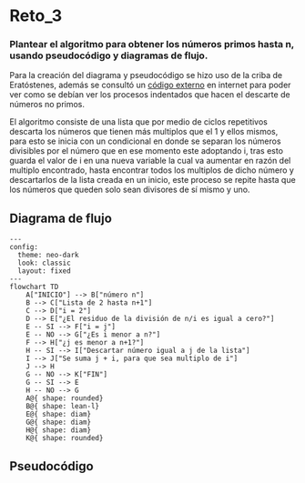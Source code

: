 # Reto_3
### Plantear el algoritmo para obtener los números primos hasta n, usando pseudocódigo y diagramas de flujo.
Para la creación del diagrama y pseudocódigo se hizo uso de la criba de Eratóstenes, además se consultó un [código externo](https://www.pythonparatodo.com/?p=353) en internet para poder ver como se debían ver los procesos indentados que hacen el descarte de números no primos.

El algoritmo consiste de una lista que por medio de ciclos repetitivos descarta los números que tienen más multiplos que el 1 y ellos mismos, para esto se inicia con un condicional en donde se separan los números divisibles por el número que en ese momento este adoptando i, tras esto guarda el valor de i en una nueva variable la cual va aumentar en razón del multiplo encontrado, hasta encontrar todos los multiplos de dicho número y descartarlos de la lista creada en un inicio, este proceso se repite hasta que los números que queden solo sean divisores de sí mismo y uno.

## Diagrama de flujo

```mermaid 
---
config:
  theme: neo-dark
  look: classic
  layout: fixed
---
flowchart TD
    A["INICIO"] --> B["número n"]
    B --> C["Lista de 2 hasta n+1"]
    C --> D["i = 2"]
    D --> E["¿El residuo de la división de n/i es igual a cero?"]
    E -- SI --> F["i = j"]
    E -- NO --> G["¿Es i menor a n?"]
    F --> H["¿j es menor a n+1?"]
    H -- SI --> I["Descartar número igual a j de la lista"]
    I --> J["Se suma j + i, para que sea multiplo de i"]
    J --> H
    G -- NO --> K["FIN"]
    G -- SI --> E
    H -- NO --> G
    A@{ shape: rounded}
    B@{ shape: lean-l}
    E@{ shape: diam}
    G@{ shape: diam}
    H@{ shape: diam}
    K@{ shape: rounded}
```
## Pseudocódigo
